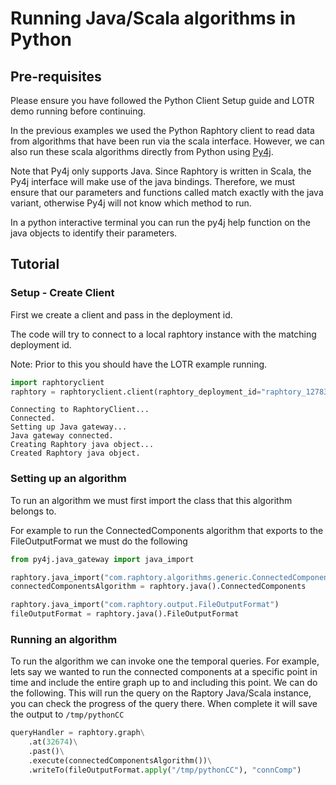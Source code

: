 # Running Java/Scala algorithms in Python

## Pre-requisites

Please ensure you have followed the Python Client Setup guide and LOTR demo running before continuing.

In the previous examples we used the Python Raphtory client to read data from algorithms
that have been run via the scala interface. However, we can also run these scala algorithms 
directly from Python using [Py4j](https://www.py4j.org/). 

Note that Py4j only supports Java. Since Raphtory is written in Scala, the Py4j interface will 
make use of the java bindings. Therefore, we must ensure that our parameters and functions called 
match exactly with the java variant, otherwise Py4j will not know which method to run. 

In a python interactive terminal you can run the py4j help function on the java objects to identify 
their parameters. 

## Tutorial

### Setup - Create Client

First we create a client and pass in the deployment id.

The code will try to connect to a local raphtory instance with the matching deployment id. 

Note: Prior to this you should have the LOTR example running.


```python
import raphtoryclient
raphtory = raphtoryclient.client(raphtory_deployment_id="raphtory_12783638")
```

    Connecting to RaphtoryClient...
    Connected.
    Setting up Java gateway...
    Java gateway connected.
    Creating Raphtory java object...
    Created Raphtory java object.
    

### Setting up an algorithm

To run an algorithm we must first import the class that this algorithm belongs to. 

For example to run the ConnectedComponents algorithm that exports to the FileOutputFormat
we must do the following

```python 
from py4j.java_gateway import java_import

raphtory.java_import("com.raphtory.algorithms.generic.ConnectedComponents")
connectedComponentsAlgorithm = raphtory.java().ConnectedComponents

raphtory.java_import("com.raphtory.output.FileOutputFormat")
fileOutputFormat = raphtory.java().FileOutputFormat
```

### Running an algorithm 

To run the algorithm we can invoke one the temporal queries.
For example, lets say we wanted to run the connected components at a specific
point in time and include the entire graph up to and including this point. 
We can do the following. This will run the query on the Raptory Java/Scala instance,
you can check the progress of the query there. When complete it will save the output 
to `/tmp/pythonCC`

```python
queryHandler = raphtory.graph\
    .at(32674)\
    .past()\
    .execute(connectedComponentsAlgorithm())\
    .writeTo(fileOutputFormat.apply("/tmp/pythonCC"), "connComp")
```

